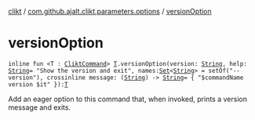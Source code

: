 [clikt](../index.md) / [com.github.ajalt.clikt.parameters.options](index.md) / [versionOption](./version-option.md)

# versionOption

`inline fun <T : `[`CliktCommand`](../com.github.ajalt.clikt.core/-clikt-command/index.md)`> `[`T`](version-option.md#T)`.versionOption(version: `[`String`](https://kotlinlang.org/api/latest/jvm/stdlib/kotlin/-string/index.html)`, help: `[`String`](https://kotlinlang.org/api/latest/jvm/stdlib/kotlin/-string/index.html)` = "Show the version and exit", names: `[`Set`](https://kotlinlang.org/api/latest/jvm/stdlib/kotlin.collections/-set/index.html)`<`[`String`](https://kotlinlang.org/api/latest/jvm/stdlib/kotlin/-string/index.html)`> = setOf("--version"), crossinline message: (`[`String`](https://kotlinlang.org/api/latest/jvm/stdlib/kotlin/-string/index.html)`) -> `[`String`](https://kotlinlang.org/api/latest/jvm/stdlib/kotlin/-string/index.html)` = { "$commandName version $it" }): `[`T`](version-option.md#T)

Add an eager option to this command that, when invoked, prints a version message and exits.

